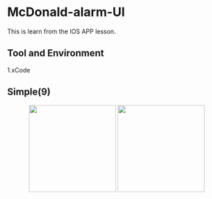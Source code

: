 # McDonald-alarm-UI

This is learn from the IOS APP lesson.  

## Tool and Environment

1.xCode

## Simple(9)

<center class="half">
    <img src="https://github.com/gjim50701/McDonald-alarm-UI/blob/master/img/img1.png" width="200"/>
    <img src="https://github.com/gjim50701/McDonald-alarm-UI/blob/master/img/img2.png" width="200"/>
</center>
